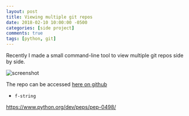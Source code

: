 ```yaml
---
layout: post
title: Viewing multiple git repos
date: 2018-02-10 10:00:00 -0500
categories: [side project]
comments: true
tags: [python, git]
---
```


Recently I made a small command-line tool to view multiple git repos side by side.

![screenshot](https://github.com/nosarthur/gita/raw/master/screenshot.png "screenshot")

The repo can be accessed [here on github](https://github.com/nosarthur/gita)

* `f-string`

https://www.python.org/dev/peps/pep-0498/


